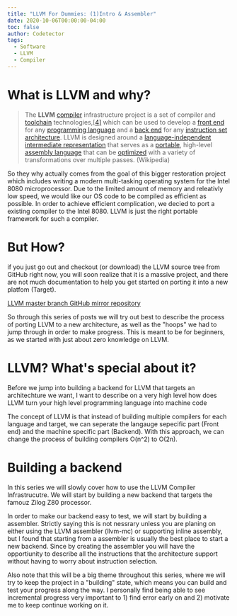 ```yaml
---
title: "LLVM For Dummies: (1)Intro & Assembler"
date: 2020-10-06T00:00:00-04:00
toc: false
author: Codetector
tags: 
  - Software
  - LLVM
  - Compiler
---
```


# What is LLVM and why?

> The **LLVM** [compiler](https://en.wikipedia.org/wiki/Compiler) infrastructure project is a set of compiler and [toolchain](https://en.wikipedia.org/wiki/Toolchain) technologies,[[4\]](https://en.wikipedia.org/wiki/LLVM#cite_note-4) which can be used to develop a [front end](https://en.wikipedia.org/wiki/Compiler#Front_end) for any [programming language](https://en.wikipedia.org/wiki/Programming_language) and a [back end](https://en.wikipedia.org/wiki/Compiler#Back_end) for any [instruction set architecture](https://en.wikipedia.org/wiki/Instruction_set_architecture). LLVM is designed around a [language-independent](https://en.wikipedia.org/wiki/Language-independent_specification) [intermediate representation](https://en.wikipedia.org/wiki/Intermediate_representation) that serves as a [portable](https://en.wikipedia.org/wiki/Software_portability), high-level [assembly language](https://en.wikipedia.org/wiki/Assembly_language) that can be [optimized](https://en.wikipedia.org/wiki/Optimizing_compiler) with a variety of transformations over multiple passes. (Wikipedia)

So they why actually comes from the goal of this bigger restoration project which includes writing a modern multi-tasking operating system for the Intel 8080 microprocessor. Due to the limited amount of memory and releativly low speed, we would like our OS code to be compiled as efficient as possible. In order to achieve efficient complication, we decied to port a existing compiler to the Intel 8080. LLVM is just the right portable framework for such a compiler.



# But How?

if you just go out and checkout (or download) the LLVM source tree from GitHub right now, you will soon realize that it is a massive project, and there are not much documentation to help you get started on porting it into a new platfom (Target).

[LLVM master branch GitHub mirror repository](https://github.com/llvm/llvm-project)

So through this series of posts we will try out best to describe the process of porting LLVM to a new architecture, as well as the "hoops" we had to jump through in order to make progress. This is meant to be for beginners, as we started with just about zero knowledge on LLVM.

# LLVM? What's special about it?

Before we jump into building a backend for LLVM that targets an architechture we want, I want to describe on a very high level how does LLVM turn your high level programming language into machine code

The concept of LLVM is that instead of building multiple compilers for each language and target, we can seperate the langauge sepecific part (Front end) and the machine specific part (Backend). With this approach, we can change the process of building compilers O(n^2) to O(2n). 



# Building a backend

In this series we will slowly cover how to use the LLVM Compiler Infrastrucutre. We will start by building a new backend that targets the famouz Zilog Z80 processor. 

In order to make our backend easy to test, we will start by building a assembler. Strictly saying this is not nessrary unless you are planing on either using the LLVM assembler (llvm-mc) or supporting inline assembly, but I found that starting from a assembler is usually the best place to start a new backend. Since by creating the assembler you will have the opportiunity to describe all the instructions that the architecture support without having to worry about instruction selection. 

Also note that this will be a big theme throughout this series,  where we will try to keep the project in a "building" state, which means you can build and test your progress along the way. I personally find being able to see incremental progress very important to 1) find error early on and 2) motivate me to keep continue working on it.